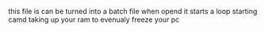 this file is can be turned into a batch file 
when opend it starts a loop starting camd
taking up your ram to evenualy freeze your pc
